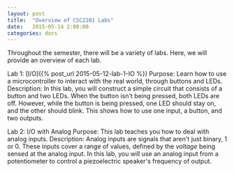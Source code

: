 ```yaml
---
layout: post
title:  "Overview of CSC2101 Labs"
date:   2015-05-14 2:00:00
categories: docs
---
```


Throughout the semester, there will be a variety of labs. Here, we will provide an overview of each lab.

Lab 1: [I/O]({% post_url 2015-05-12-lab-1-IO %})
Purpose: Learn how to use a microcontroller to interact with the real world, through buttons and LEDs.
Description: In this lab, you will construct a simple circuit that consists of a button and two LEDs. When the button isn't being pressed, both LEDs are off. However, while the button is being pressed, one LED should stay on, and the other should blink. This shows how to use one input, a button, and two outputs.

Lab 2: I/O with Analog
Purpose: This lab teaches you how to deal with analog inputs.
Description: Analog inputs are signals that aren't just binary, 1 or 0. These inputs cover a range of values, defined by the *voltage* being sensed at the analog input. In this lab, you will use an analog input from a potentiometer to control a piezoelectric speaker's frequency of output.
